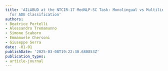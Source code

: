 ```yaml
---
title: 'AILABUD at the NTCIR-17 MedNLP-SC Task: Monolingual vs Multilingual Fine-tuning
  for ADE Classification'
authors:
- Beatrice Portelli
- Alessandro Tremamunno
- Simone Scaboro
- Emmanuele Chersoni
- Giuseppe Serra
date: -01-01
publishDate: '2025-03-08T19:22:30.680853Z'
publication_types:
- article-journal
---
```

